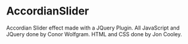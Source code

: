 # AccordianSlider
Accordian Slider effect made with a JQuery Plugin. All JavaScript and JQuery done by Conor Wolfgram.
HTML and CSS done by Jon Cooley.
